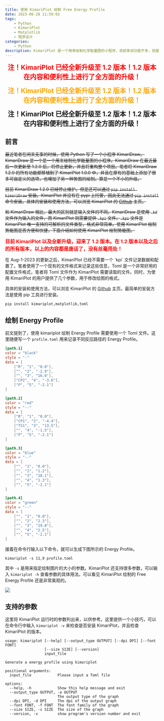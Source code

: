 ```yaml
---
title: 使用 KimariPlot 绘制 Free Energy Profile
date: 2023-06-28 11:59:03
tags:
    - Python
    - KimariPlot
    - Matplotlib
    - 程序设计
categories: 
    - Python
description: KimariPlot 是一个用来绘制化学能量图的小程序，目前来说功能不多，但是绘图十分简单，懒人专用。目前开源于 Github (https://github.com/kimariyb/kimariPlot)
---
```


<p style="text-align: center;">
  <strong style="color:red; font-size:16pt; text-align: center; display: block;">注！KimariPlot 已经全新升级至 1.2 版本！1.2 版本在内容和便利性上进行了全方面的升级！</strong>
</p>

<p style="text-align: center;">
  <strong style="color:orange; font-size:16pt; text-align: center; display: block;">注！KimariPlot 已经全新升级至 1.2 版本！1.2 版本在内容和便利性上进行了全方面的升级！</strong>
</p>

<p style="text-align: center;">
  <strong style="color:peach; font-size:16pt; text-align: center; display: block;">注！KimariPlot 已经全新升级至 1.2 版本！1.2 版本在内容和便利性上进行了全方面的升级！</strong>
</p>

## 前言

~~最近笔者在闲来无事的时候，使用 Python 写了一个小程序 KimariDraw。KimariDraw 是一个是一个用来绘制化学能量图的小程序。KimariDraw 在最近最后一次更新至 1.2.0 后，将停止更新，并且将重构整个项目。笔者将 KimariDraw 1.2.0 的所有功能都移植到了 KimariPlot 1.0.0 中，并且在原有的基础上添加了很多可自定义的选项，也增加了另一种势图的绘制。算是一个不小的升级。~~

~~目前 KimariDraw 1.2.0 已经停止维护。但是还可以通过 `pip install kimariDraw` 安装。KimariPlot 并没有在 pypi 上托管，因此无法通过 `pip install` 命令安装。具体的安装和使用方法，可以浏览 KimariPlot 的 [Github](https://github.com/kimariyb/kimariPlot) 主页。~~

~~和 KimariDraw 相比，最大的区别就是输入文件的不同。KimariDraw 是使用 `.kd` 文件作为输入的文件，而 KimariPlot 则需要提供 `.kpi` 文件。`.kpi` 文件是 KimariPlot 唯一支持的可解析的文件类型，格式非常简单。使用 KimariPlot 绘制势能图是否方便和快捷，下面介绍如何使用 KimariPlot 绘制势能图。~~

<p><strong style="color:red; font-size:12pt;">目前 KimariPlot 以及全新升级，迎来了 1.2 版本。在 1.2 版本以及之后的所有版本，以上的内容都是废话了，没有丝毫用处！</strong></p> 在 Aug-1-2023 的更新之后，KimariPlot 已经不需要一个 `kpi` 文件记录数据和配置了。笔者使用了一个现有的文件格式来记录这些信息，Toml 是一个非常好用的配置文件格式，笔者将 Toml 文件作为 KimariPlot 需要读取的文件。同时，为使用 KimariPlot 的用户提供了几个参数，用于修改绘图的格式。

具体的安装和使用方法，可以浏览 KimariPlot 的 [Github](https://github.com/kimariyb/kimariPlot) 主页。最简单的安装方法是使用 pip 工具进行安装。

```shell
pip install kimariplot,matplotlib,toml
```


## 绘制 Energy Profile

前文提到了，使用 kimariplot 绘制 Energy Profile 需要使用一个 Toml 文件。这里随便写一个 `profile.toml` 用来记录不同反应路径的 Energy Profile。

```toml
[path.1]
color = "black"
style = "-"
data = [
    ["R", "1", "0.0"],
    ["", "2", "-2.9"],
    ["", "3", "16.6"],
    ["CP2", "4", "-3.6"],
    ["P", "5", "-2.1"]
]

[path.2]
color = "red"
style = "--"
data = [
    ["R", "1", "0.0"],
    ["CP1", "2", "-4.4"],
    ["TS1", "3", "13.5"],
    ["", "4", "-1.5"],
    ["P", "5", "-2.1"]
]

[path.3]
color = "blue"
style = "--"
data = [
    ["", "1", "0.0"],
    ["", "2", "1.2"],
    ["", "3", "18.1"],
    ["", "4", "1.3"],
    ["", "5", "-2.1"]
]

[path.4]
color = "green"
style = "--"
data = [
    ["", "1", "0.0"],
    ["", "2", "2.3"],
    ["", "3", "19.8"],
    ["", "4", "2.5"],
    ["", "5", "-2.1"]
]
```

接着在命令行输入以下命令，就可以生成下图所示的 Energy Profile。

```shell
kimariplot -s 11,9 profile.toml
```

其中 `-s` 是用来指定绘制图片的大小的参数。KimariPlot 还支持很多参数，可以输入 `kimariplot -h` 查看参数的具体用法。可以看见 KimariPlot 绘制的 Free Energy Profile 还是非常美观的。

<img src="1.png">

## 支持的参数

这里将 KimariPlot 运行时的参数列出来，以供参考。这里提供一个小技巧，可以在命令行中输入 `kimariplot -v` 来检查是否安装 KimariPlot，并且检查 KimariPlot 的版本。

```shell
usage: kimariplot [--help] [--output_type OUTPUT] [--dpi DPI] [--font FONT]
                  [--size SIZE] [--version]
                  input_file

Generate a energy profile using kimariplot

positional arguments:
  input_file            Please input a Toml file

options:
  --help, -h            Show this help message and exit
  --output_type OUTPUT, -o OUTPUT
                        The output type of the graph
  --dpi DPI, -d DPI     The dpi of the output graph
  --font FONT, -f FONT  The font family of the graph
  --size SIZE, -s SIZE  The size of the graph
  --version, -v         show program's version number and exit
```